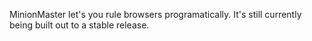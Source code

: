 MinionMaster let's you rule browsers programatically. It's still currently being built out to a stable release.
